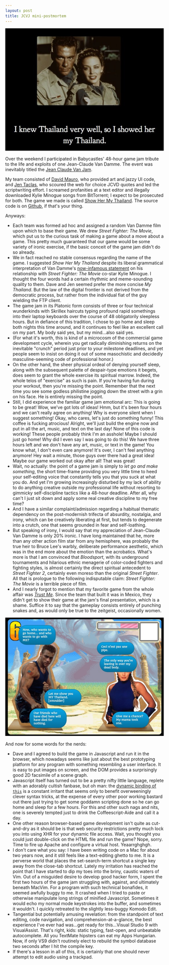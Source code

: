 ```yaml
---
layout: post
title: JCVJ mini-postmortem
---
```


![I knew Thailand very well, so I showed her my Thailand.](/assets/images/2012-08-22-jcvj-mini-postmortem-intro.jpg)

Over the weekend I participated in Babycastles' 48-hour game jam tribute to the life and exploits of one Jean-Claude Van Damme. The event was inevitably titled the [Jean Claude Van Jam](http://jeanclaudevanjam.com/).

My team consisted of [David Mauro](http://www.dmauro.com/), who provided art and jazzy UI code, and [Jen Taclas](http://www.linkedin.com/in/jentaclas), who scoured the web for choice JCVD quotes and led the scriptwriting effort. I screamed profanities at a text editor and illegally downloaded Kylie Minogue songs from BitTorrent; I expect to be prosecuted for both. The game we made is called [Show Her My Thailand](http://showhermythailand.com/). The source code is on [Github](https://github.com/jeffomatic/Van-Jam), if that's your thing.


Anyways:

- Each team was formed ad hoc and assigned a random Van Damme film upon which to base their game. We drew *Street Fighter: The Movie*, which put us to the curious task of making a game about a move about a game. This pretty much guaranteed that our game would be some variety of ironic exercise, if the basic conceit of the game jam didn't do so already.
- We in fact reached no stable consensus regarding the name of the game. I suggested *Show Her My Thailand* despite its liberal grammatical interpretation of Van Damme's [now-infamous statement](http://www.guardian.co.uk/film/2012/aug/10/van-damme-expendables-2) on his relationship with *Street Fighter: The Movie* co-star Kylie Minogue. I thought the four words had a certain rhythmic and meme-sounding quality to them. Dave and Jen seemed prefer the more concise *My Thailand*. But the law of the digital frontier is not derived from the democratic process, but rather from the individual fiat of the guy wielding the FTP client.
- The game jam in its Platonic form consists of three or four technical wunderkinds with Skrillex haircuts typing profound rapid somethings into their laptop keyboards over the course of 48 obligatorily sleepless hours. But in defiance of this tradition, I chose to go home and sleep both nights this time around, and it continues to feel like an excellent call on my part. My body said yes, but my mind…also said yes.
- (For what it's worth, this is kind of a microcosm of the commercial game development cycle, wherein you get radically diminishing returns on the inevitable "crunch" period just prior to your milestone deadlines, and yet people seem to insist on doing it out of some masochistic and decidedly masculine-seeming code of professional honor.)
- On the other hand, the sheer physical ordeal of denying yourself sleep, along with the subsequent palette of despair-type emotions it begets, does seem to grant the whole exercise its spiritual marrow. Indeed, the whole telos of "exercise" as such is pain. If you're having fun during your workout, then you're missing the point. Remember that the next time you see some godless philistine jogging down the street with a grin on his face. He is entirely missing the point.
- Still, I did experience the familiar game jam emotional arc: This is going to be great! Wow, we've got lots of ideas! Hmm, but it's been four hours and we can't really agree on anything! Why is everyone silent when I suggest something! Okay, who cares, let's just do something funny! This coffee is fucking atrocious! Alright, we'll just build the engine now and put in all the art, music, and text on the last day! None of this code is working! These people probably think I'm an asshole! Maybe I should just go home! Why did I even say I was going to do this! We have three hours left and we don't have any art, music, or text in the game! You know what, I don't even care anymore! It's over, I can't feel anything anymore! Hey wait a minute, those guys over there had a great idea! Maybe our game worked out okay after all! That was great!
- Wait, no actually: the point of a game jam is simply to *let go and make something*, the short time-frame providing you very little time to heed your self-editing voice that constantly tells you that you suck at what you do. And yet I'm growing increasingly disturbed by my lack of ability to do anything creative outside my professional life without resorting to gimmicky self-discipline tactics like a 48-hour deadline. After all, why can't I just sit down and apply some real creative discipline to my free time?
- And I have a similar complaint/admission regarding a habitual thematic dependency on the post-modernish trifecta of absurdity, nostalgia, and irony, which can be creatively liberating at first, but tends to degenerate into a crutch, one that seems grounded in fear and self-loathing.
- But speaking of irony, I would say that my appreciation of Jean-Claude Van Damme is only 20% ironic. I have long maintained that he, more than any other action film star from any hemisphere, was probably the true heir to Bruce Lee's warbly, deliberate performance aesthetic, which was in the end more about the emotion than the acrobatics. What's more is that I am convinced that *Bloodsport*, with its underground tournaments and hilarious ethnic menagerie of color-coded fighters and fighting styles, is almost certainly the direct spiritual antecedent to *Street Fighter 2*, certainly even moreso than the original *Street Fighter*. All that is prologue to the following indisputable claim: *Street Fighter: The Movie* is a terrible piece of film.
- And I nearly forgot to mention that my favorite game from the whole affair was [*Trust Me*](http://www.alebrije-estudios.com/games2/jeanclaudevanjamme/). Since the team that built it was in Mexico, they didn't get to show their game at the jam's final presentation, which is a shame. Suffice it to say that the gameplay consists entirely of punching snakes and, as would only be true to the zeitgeist, occasionally women.

![Ceci n'est pas une pipe.](/assets/images/2012-08-22-jcvj-mini-postmortem-gameplay.jpg)

And now for some words for the nerds:

- Dave and I agreed to build the game in Javascript and run it in the browser, which nowadays seems like just about the best prototyping platform for any program with something resembling a user interface. It is easy to put images on screen, and the DOM provides a surprisingly good 2D facsimile of a scene graph.
- Javascript itself has turned out to be a pretty nifty little language, replete with an adorably cultish fanbase, but oh man: the [dynamic binding of `this`](http://www.digital-web.com/articles/scope_in_javascript/) is a constant irritant that seems only to benefit overweeningly clever syntax tricks, at the expense of every other poor working bastard out there just trying to get some goddamn scripting done so he can go home and sleep for a few hours. For this and other such nags and nits, one is severely tempted just to drink the Coffeescript-Aide and call it a day.
- One other reason browser-based game development isn't quite as cut-and-dry as it should be is that web security restrictions pretty much lock you into using XHR for your dynamic file access. Wait, you thought you could just double-click on the HTML file and run the game? Nope, sorry. Time to fire up Apache and configure a virtual host. Yeaarrghghgh.
- I don't care what you say: I have been writing code on a Mac for about two years now, and it still feels like a text-editing ghetto to me. It is a perverse world that places the set-search-term shortcut a single key away from the close-tab shortcut. Lately my irritation has reached the point that I have started to dip my toes into the briny, caustic waters of Vim. Out of a misguided desire to develop good hacker form, I spent the first two hours of the game jam struggling with, against, and ultimately beneath MacVim. For a program with such technical bonafides, it seemed awfully buggy to me. It crashed when I tried to paste or otherwise manipulate long strings of minified Javascript. Sometimes it would echo my normal mode keystrokes into the buffer, and sometimes it wouldn't. I quickly retreated to the slightly less-buggy Komodo Edit.
- Tangential but potentially amusing revelation: from the standpoint of text editing, code navigation, and comprehension-at-a-glance, the best experience I've ever had was…get ready for this…Visual Studio 9 with VisualAssist. That's right, kids: static typing, fast-open, and unbeatable autocomplete. All you TextMate hipsters can eat my Apps Hungarian. Now, if only VS9 didn't routinely elect to rebuild the symbol database two seconds after I hit the compile key.
- If there's a lesson in all of this, it is certainly that one should never attempt to edit audio using a trackpad.